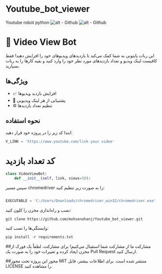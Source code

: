 # Youtube_bot_viewer
 Youtube robot python
![alt - Github](https://camo.githubusercontent.com/27ae9ff38ce84f28477dcd90f2329b1db70c83721c87d6f4a4234bf581553771/68747470733a2f2f696d672e736869656c64732e696f2f62616467652f2d507974686f6e2d79656c6c6f773f7374796c653d666f722d7468652d6261646765266c6f676f3d707974686f6e)
![alt - Github](https://camo.githubusercontent.com/0575874ce3ea1081924c5a24ec8d2f9bbe8dd9466c56f82d38157f1bcd4e5217/68747470733a2f2f696d672e736869656c64732e696f2f62616467652f2d4769746875622d626c61636b3f7374796c653d666f722d7468652d6261646765266c6f676f3d676974687562)

# 🎥 Video View Bot

این ربات پایتونی به شما کمک می‌کند تا بازدیدهای ویدیوهای خود را افزایش دهید! فقط کافیست لینک ویدیو و تعداد بازدیدهای مورد نظر خود را وارد کنید و بقیه کارها را به ربات بسپارید.

## ویژگی‌ها
- 📈 افزایش بازدید ویدیوها
- 🔗 پشتیبانی از هر لینک ویدیویی
- ⚙️ تنظیم تعداد بازدیدها

## نحوه استفاده
ابتدا کد زیر را در پروژه خود قرار دهید:

```python
V_LINK = 'https://www.youtube.com/link your video'
```

# کد تعداد بازدید
		
```python
class VideoViewBot:
    def __init__(self, link, views=50):
```

سپس مسیر chromedriver را به صورت زیر تنظیم کنید:

``` Python

EXECUTABLE = 'C:/Users/Downloads/chromedriver_win32/chromedriver.exe'
```

نصب و راه‌اندازی
مخزن را کلون کنید:
```
git clone https://github.com/mohsenahanj/Youtube_bot_viewer.git
```

وابستگی‌ها را نصب کنید:
```python
pip install -r requirements.txt
```

##مشارکت
ما از مشارکت شما استقبال می‌کنیم! برای مشارکت، لطفاً یک فورک از مخزن ایجاد کرده و تغییرات خود را به صورت یک Pull Request ارسال کنید.

##مجوز
این پروژه تحت مجوز MIT منتشر شده است. برای اطلاعات بیشتر، فایل LICENSE را مشاهده کنید.





